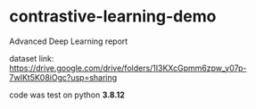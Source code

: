 # contrastive-learning-demo
Advanced Deep Learning report

dataset link: https://drive.google.com/drive/folders/1I3KXcGpmm6zpw_y07p-7wIKt5K08iOgc?usp=sharing

code was test on python **3.8.12**
